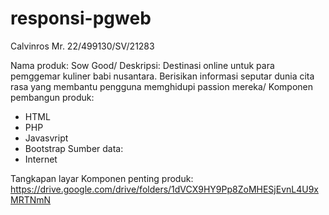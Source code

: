 # responsi-pgweb
Calvinros Mr.
22/499130/SV/21283

Nama produk: Sow Good/
Deskripsi: Destinasi online untuk para pemggemar kuliner babi nusantara. Berisikan informasi seputar dunia cita rasa yang membantu pengguna memghidupi passion mereka/
Komponen pembangun produk: 
- HTML
- PHP
- Javasvript
- Bootstrap
Sumber data:
- Internet

Tangkapan layar Komponen penting produk:
https://drive.google.com/drive/folders/1dVCX9HY9Pp8ZoMHESjEvnL4U9xMRTNmN
